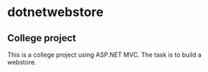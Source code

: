 # dotnetwebstore

## College project
This is a college project using ASP.NET MVC. The task is to build a webstore.
